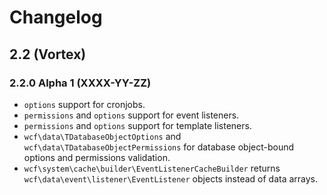 # Changelog

## 2.2 (Vortex)

### 2.2.0 Alpha 1 (XXXX-YY-ZZ)

* `options` support for cronjobs.
* `permissions` and `options` support for event listeners.
* `permissions` and `options` support for template listeners.
* `wcf\data\TDatabaseObjectOptions` and `wcf\data\TDatabaseObjectPermissions` for database object-bound options and permissions validation.
* `wcf\system\cache\builder\EventListenerCacheBuilder` returns `wcf\data\event\listener\EventListener` objects instead of data arrays.

